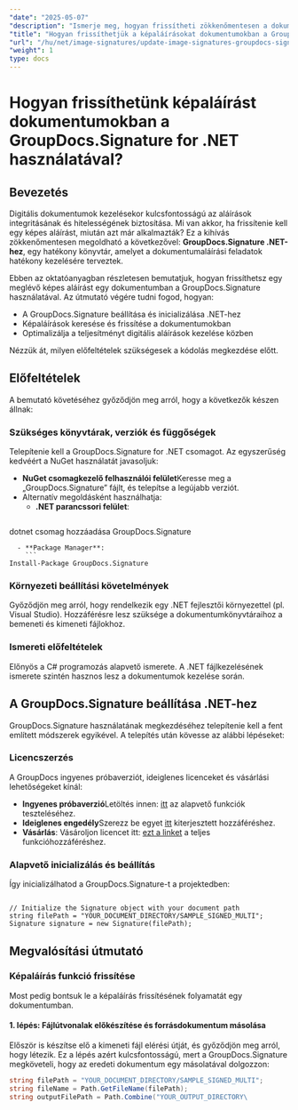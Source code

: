```yaml
---
"date": "2025-05-07"
"description": "Ismerje meg, hogyan frissítheti zökkenőmentesen a dokumentumokban található képaláírásokat a .NET-hez készült GroupDocs.Signature segítségével ebből az átfogó útmutatóból."
"title": "Hogyan frissíthetjük a képaláírásokat dokumentumokban a GroupDocs.Signature for .NET használatával? Lépésről lépésre útmutató"
"url": "/hu/net/image-signatures/update-image-signatures-groupdocs-signature-dotnet/"
"weight": 1
type: docs
---
```

# Hogyan frissíthetünk képaláírást dokumentumokban a GroupDocs.Signature for .NET használatával?

## Bevezetés

Digitális dokumentumok kezelésekor kulcsfontosságú az aláírások integritásának és hitelességének biztosítása. Mi van akkor, ha frissítenie kell egy képes aláírást, miután azt már alkalmazták? Ez a kihívás zökkenőmentesen megoldható a következővel: **GroupDocs.Signature .NET-hez**, egy hatékony könyvtár, amelyet a dokumentumaláírási feladatok hatékony kezelésére terveztek.

Ebben az oktatóanyagban részletesen bemutatjuk, hogyan frissíthetsz egy meglévő képes aláírást egy dokumentumban a GroupDocs.Signature használatával. Az útmutató végére tudni fogod, hogyan:
- A GroupDocs.Signature beállítása és inicializálása .NET-hez
- Képaláírások keresése és frissítése a dokumentumokban
- Optimalizálja a teljesítményt digitális aláírások kezelése közben

Nézzük át, milyen előfeltételek szükségesek a kódolás megkezdése előtt.

## Előfeltételek

A bemutató követéséhez győződjön meg arról, hogy a következők készen állnak:

### Szükséges könyvtárak, verziók és függőségek
Telepítenie kell a GroupDocs.Signature for .NET csomagot. Az egyszerűség kedvéért a NuGet használatát javasoljuk:
- **NuGet csomagkezelő felhasználói felület**Keresse meg a „GroupDocs.Signature” fájlt, és telepítse a legújabb verziót.
- Alternatív megoldásként használhatja:
  - **.NET parancssori felület**:
    ```
dotnet csomag hozzáadása GroupDocs.Signature
```
  - **Package Manager**:
    ```
Install-Package GroupDocs.Signature
```

### Környezeti beállítási követelmények
Győződjön meg arról, hogy rendelkezik egy .NET fejlesztői környezettel (pl. Visual Studio). Hozzáférésre lesz szüksége a dokumentumkönyvtáraihoz a bemeneti és kimeneti fájlokhoz.

### Ismereti előfeltételek
Előnyös a C# programozás alapvető ismerete. A .NET fájlkezelésének ismerete szintén hasznos lesz a dokumentumok kezelése során.

## A GroupDocs.Signature beállítása .NET-hez

GroupDocs.Signature használatának megkezdéséhez telepítenie kell a fent említett módszerek egyikével. A telepítés után kövesse az alábbi lépéseket:

### Licencszerzés
A GroupDocs ingyenes próbaverziót, ideiglenes licenceket és vásárlási lehetőségeket kínál:
- **Ingyenes próbaverzió**Letöltés innen: [itt](https://releases.groupdocs.com/signature/net/) az alapvető funkciók teszteléséhez.
- **Ideiglenes engedély**Szerezz be egyet [itt](https://purchase.groupdocs.com/temporary-license/) kiterjesztett hozzáféréshez.
- **Vásárlás**: Vásároljon licencet itt: [ezt a linket](https://purchase.groupdocs.com/buy) a teljes funkcióhozzáféréshez.

### Alapvető inicializálás és beállítás
Így inicializálhatod a GroupDocs.Signature-t a projektedben:

```csharp\using GroupDocs.Signature;

// Initialize the Signature object with your document path
string filePath = "YOUR_DOCUMENT_DIRECTORY/SAMPLE_SIGNED_MULTI";
Signature signature = new Signature(filePath);
```

## Megvalósítási útmutató

### Képaláírás funkció frissítése

Most pedig bontsuk le a képaláírás frissítésének folyamatát egy dokumentumban.

#### 1. lépés: Fájlútvonalak előkészítése és forrásdokumentum másolása

Először is készítse elő a kimeneti fájl elérési útját, és győződjön meg arról, hogy létezik. Ez a lépés azért kulcsfontosságú, mert a GroupDocs.Signature megköveteli, hogy az eredeti dokumentum egy másolatával dolgozzon:

```csharp
string filePath = "YOUR_DOCUMENT_DIRECTORY/SAMPLE_SIGNED_MULTI";
string fileName = Path.GetFileName(filePath);
string outputFilePath = Path.Combine("YOUR_OUTPUT_DIRECTORY\